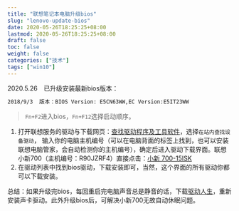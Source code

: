 ```yaml
---
title: "联想笔记本电脑升级bios"
slug: "lenovo-update-bios"
date: 2020-05-26T18:25:25+08:00
lastmod: 2020-05-26T18:25:25+08:00
draft: false
toc: false
weight: false
categories: ["技术"]
tags: ["win10"]
---
```


 2020.5.26　已升级安装最新bios版本：

```bash
2018/9/3  版本：BIOS Version: E5CN63WW,EC Version:E5IT23WW
```

> `Fn+F2`进入bios，`Fn+F12`选择启动顺序。

1. 打开联想服务的驱动与下载网页：[查找驱动程序及工具软件](https://newsupport.lenovo.com.cn/driveDownloads_index.html)，选择`在站内查找设备驱动`， 输入你的电脑主机编号（可以在电脑背面的标签上找到，也可以安装联想电脑管家，会自动检测你的主机编号），确定后进入驱动下载界面。联想小新700（主机编号：R90JZRF4）直接点击：[小新 700-15ISK](https://newsupport.lenovo.com.cn/driveList.html?fromsource=driveList&selname=r90jzrf4)
2.   在驱动列表中找到bios驱动，下载安装即可，当然，这个界面的所有驱动你都可以下载安装。

总结：如果升级完bios，每回重启完电脑声音总是静音的话，下载[驱动人生](https://www.160.com/)，重新安装声卡驱动。此外升级bios后，可解决小新700无故自动休眠问题。

